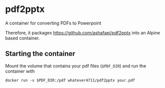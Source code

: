 # pdf2pptx
A container for converting PDFs to Powerpoint

Therefore, it packages https://github.com/ashafaei/pdf2pptx into an Alpine based container.

## Starting the container

Mount the volume that contains your pdf files (`$PDF_DIR`) and run the container with

`docker run -v $PDF_DIR:/pdf whatever4711/pdf2pptx your.pdf`
